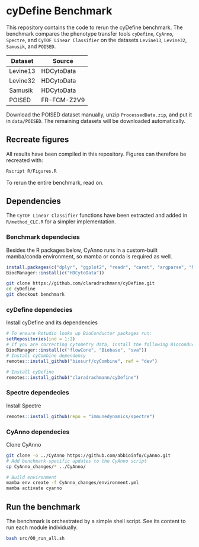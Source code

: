 
<!-- README.md is generated from README.Rmd. Please edit that file -->

# cyDefine Benchmark

This repository contains the code to rerun the cyDefine benchmark. The
benchmark compares the phenotype transfer tools `cyDefine`, `CyAnno`,
`Spectre`, and `CyTOF Linear Classifier` on the datasets `Levine13`,
`Levine32`, `Samusik`, and `POISED`.

| Dataset  | Source      |
|----------|-------------|
| Levine13 | HDCytoData  |
| Levine32 | HDCytoData  |
| Samusik  | HDCytoData  |
| POISED   | FR-FCM-Z2V9 |

Download the POISED dataset manually, unzip `ProcessedData.zip`, and put
it in `data/POISED`. The remaining datasets will be downloaded
automatically.

## Recreate figures

All results have been compiled in this repository. Figures can therefore
be recreated with:

``` sh
Rscript R/Figures.R
```

To rerun the entire benchmark, read on.

## Dependencies

The `CyTOF Linear Classifier` functions have been extracted and added in
`R/method_CLC.R` for a simpler implementation.

### Benchmark dependecies

Besides the R packages below, CyAnno runs in a custom-built mamba/conda
environment, so mamba or conda is required as well.

``` r
install.packages(c("dplyr", "ggplot2", "readr", "caret", "argparse", "MASS", "patchwork", "ggpubr"))
BiocManager::install(c("HDCytoData"))
```

``` sh
git clone https://github.com/claradrachmann/cyDefine.git
cd cyDefine
git checkout benchmark
```

### cyDefine dependecies

Install cyDefine and its dependencies

``` r
# To ensure Rstudio looks up BioConductor packages run:
setRepositories(ind = 1:2)
# If you are correcting cytometry data, install the following Bioconductor packages:
BiocManager::install(c("flowCore", "Biobase", "sva"))
# Install cyCombine dependency
remotes::install_github("biosurf/cyCombine", ref = "dev")

# Install cyDefine
remotes::install_github("claradrachmann/cyDefine")
```

### Spectre dependecies

Install Spectre

``` r
remotes::install_github(repo = "immunedynamics/spectre")
```

### CyAnno dependecies

Clone CyAnno

``` sh
git clone -o ../CyAnno https://github.com/abbioinfo/CyAnno.git
# Add benchmark-specific updates to the CyAnno script
cp CyAnno_changes/* ../CyAnno/

# Build environment
mamba env create -f CyAnno_changes/environment.yml
mamba activate cyanno
```

## Run the benchmark

The benchmark is orchestrated by a simple shell script. See its content
to run each module individually.

``` sh
bash src/00_run_all.sh
```
